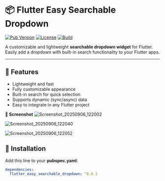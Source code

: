# 📦 Flutter Easy Searchable Dropdown

[![Pub Version](https://img.shields.io/pub/v/flutter_easy_searchable_dropdown.svg)](https://pub.dev/packages/flutter_easy_searchable_dropdown)
[![License](https://img.shields.io/github/license/yourusername/flutter_easy_searchable_dropdown)](https://github.com/yourusername/flutter_easy_searchable_dropdown/blob/main/LICENSE)
[![Build](https://img.shields.io/github/actions/workflow/status/yourusername/flutter_easy_searchable_dropdown/flutter.yml?branch=main)](https://github.com/yourusername/flutter_easy_searchable_dropdown)

A customizable and lightweight **searchable dropdown widget** for Flutter.  
Easily add a dropdown with built-in search functionality to your Flutter apps.

---
## 🎨 Features

- Lightweight and fast
- Fully customizable appearance
- Built-in search for quick selection
- Supports dynamic (sync/async) data
- Easy to integrate in any Flutter project

 **📸 Screenshot**
![Screenshot_20250906_122002](https://github.com/user-attachments/assets/2a11b0bc-56a4-466b-97e0-9e868d53b3c9)

![Screenshot_20250906_122040](https://github.com/user-attachments/assets/7225e3e2-a05d-442c-bda4-ddb00231d832)


![Screenshot_20250906_122052](https://github.com/user-attachments/assets/9342abd7-ce3a-4f23-a8fa-db7691e024f9)


## 🚀 Installation

Add this line to your **pubspec.yaml**:

```yaml
dependencies:
  flutter_easy_searchable_dropdown: ^0.0.1
